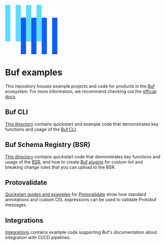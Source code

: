 ![The Buf logo](https://raw.githubusercontent.com/bufbuild/buf-examples/main/.github/buf-logo.svg)

# Buf examples

This repository houses example projects and code for products in the [Buf][buf] ecosystem. For more information, we recommend checking out the [official docs][docs].

## Buf CLI

[This directory](./cli) contains quickstart and example code that demonstrates key functions and usage of the [Buf CLI](https://github.com/bufbuild/buf).

## Buf Schema Registry (BSR)

[This directory](./bsr) contains quickstart code that demonstrates key functions and usage of the [BSR][bsr], and how to create [Buf plugins][plugins] for custom lint and breaking change rules that you can upload to the BSR.

## Protovalidate

[Quickstart guides and examples](./protovalidate) for [Protovalidate][protovalidate] show how standard annotations and custom CEL expressions can be used to validate Protobuf messages.

## Integrations

[Integrations](./integrations) contains example code supporting Buf's documentation about integration with CI/CD pipelines.

[bsr-docs]: https://buf.build/docs/bsr/
[bsr]: https://buf.build
[buf]: https://github.com/bufbuild
[cli-docs]: https://buf.build/docs/cli/
[docs]: https://buf.build/docs
[plugins]: https://buf.build/docs/cli/buf-plugins/overview/
[protovalidate]: https://buf.build/docs/protovalidate/